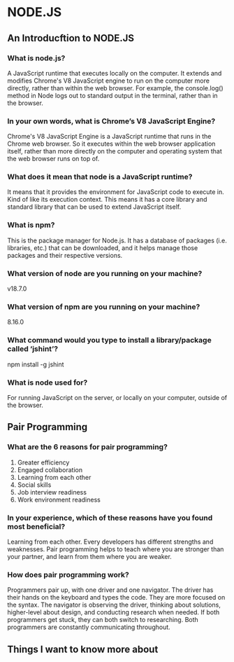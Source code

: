 # NODE.JS

## An Introducftion to NODE.JS

### What is node.js?

A JavaScript runtime that executes locally on the computer. It extends and modifies Chrome's V8 JavaScript engine to run on the computer more directly, rather than within the web browser. For example, the console.log() method in Node logs out to standard output in the terminal, rather than in the browser.

### In your own words, what is Chrome’s V8 JavaScript Engine?

Chrome's V8 JavaScript Engine is a JavaScript runtime that runs in the Chrome web browser. So it executes within the web browser application itself, rather than more directly on the computer and operating system that the web browser runs on top of.

### What does it mean that node is a JavaScript runtime?

It means that it provides the environment for JavaScript code to execute in. Kind of like its execution context. This means it has a core library and standard library that can be used to extend JavaScript itself.

### What is npm?

This is the package manager for Node.js. It has a database of packages (i.e. libraries, etc.) that can be downloaded, and it helps manage those packages and their respective versions.

### What version of node are you running on your machine?

v18.7.0

### What version of npm are you running on your machine?

8.16.0

### What command would you type to install a library/package called ‘jshint’?

npm install -g jshint

### What is node used for?

For running JavaScript on the server, or locally on your computer, outside of the browser.

## Pair Programming

### What are the 6 reasons for pair programming?

1. Greater efficiency
2. Engaged collaboration
3. Learning from each other
4. Social skills
5. Job interview readiness
6. Work environment readiness 

### In your experience, which of these reasons have you found most beneficial?

Learning from each other. Every developers has different strengths and weaknesses. Pair programming helps to teach where you are stronger than your partner, and learn from them where you are weaker.

### How does pair programming work?

Programmers pair up, with one driver and one navigator. The driver has their hands on the keyboard and types the code. They are more focused on the syntax. The navigator is observing the driver, thinking about solutions, higher-level about design, and conducting research when needed. If both programmers get stuck, they can both switch to researching. Both programmers are constantly communicating throughout.

## Things I want to know more about
